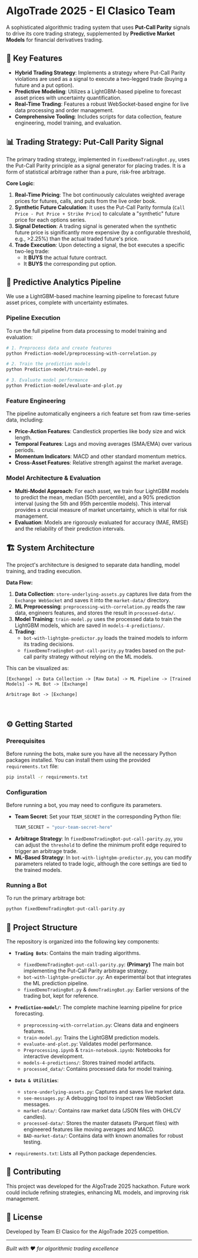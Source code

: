 # AlgoTrade 2025 - El Clasico Team

A sophisticated algorithmic trading system that uses **Put-Call Parity** signals to drive its core trading strategy, supplemented by **Predictive Market Models** for financial derivatives trading.

## 🚀 Key Features

- **Hybrid Trading Strategy**: Implements a strategy where Put-Call Parity violations are used as a signal to execute a two-legged trade (buying a future and a put option).
- **Predictive Modeling**: Utilizes a LightGBM-based pipeline to forecast asset prices with uncertainty quantification.
- **Real-Time Trading**: Features a robust WebSocket-based engine for live data processing and order management.
- **Comprehensive Tooling**: Includes scripts for data collection, feature engineering, model training, and evaluation.

## 📊 Trading Strategy: Put-Call Parity Signal

The primary trading strategy, implemented in `fixedDemoTradingBot.py`, uses the Put-Call Parity principle as a signal generator for placing trades. It is a form of statistical arbitrage rather than a pure, risk-free arbitrage.

**Core Logic**:
1.  **Real-Time Pricing**: The bot continuously calculates weighted average prices for futures, calls, and puts from the live order book.
2.  **Synthetic Future Calculation**: It uses the Put-Call Parity formula (`Call Price - Put Price + Strike Price`) to calculate a "synthetic" future price for each options series.
3.  **Signal Detection**: A trading signal is generated when the synthetic future price is significantly more expensive (by a configurable threshold, e.g., >2.25%) than the actual traded future's price.
4.  **Trade Execution**: Upon detecting a signal, the bot executes a specific two-leg trade:
    *   It **BUYS** the actual future contract.
    *   It **BUYS** the corresponding put option.

## 🤖 Predictive Analytics Pipeline

We use a LightGBM-based machine learning pipeline to forecast future asset prices, complete with uncertainty estimates.

### Pipeline Execution
To run the full pipeline from data processing to model training and evaluation:
```bash
# 1. Preprocess data and create features
python Prediction-model/preprocessing-with-correlation.py

# 2. Train the prediction models
python Prediction-model/train-model.py

# 3. Evaluate model performance
python Prediction-model/evaluate-and-plot.py
```

### Feature Engineering
The pipeline automatically engineers a rich feature set from raw time-series data, including:
- **Price-Action Features**: Candlestick properties like body size and wick length.
- **Temporal Features**: Lags and moving averages (SMA/EMA) over various periods.
- **Momentum Indicators**: MACD and other standard momentum metrics.
- **Cross-Asset Features**: Relative strength against the market average.

### Model Architecture & Evaluation
- **Multi-Model Approach**: For each asset, we train four LightGBM models to predict the mean, median (50th percentile), and a 90% prediction interval (using the 5th and 95th percentile models). This interval provides a crucial measure of market uncertainty, which is vital for risk management.
- **Evaluation**: Models are rigorously evaluated for accuracy (MAE, RMSE) and the reliability of their prediction intervals.

## 🏗️ System Architecture

The project's architecture is designed to separate data handling, model training, and trading execution.

**Data Flow:**

1.  **Data Collection**: `store-underlying-assets.py` captures live data from the `Exchange WebSocket` and saves it into the `market-data/` directory.
2.  **ML Preprocessing**: `preprocessing-with-correlation.py` reads the raw data, engineers features, and stores the result in `processed-data/`.
3.  **Model Training**: `train-model.py` uses the processed data to train the LightGBM models, which are saved in `models-4-predictions/`.
4.  **Trading**:
    *   `bot-with-lightgbm-predictor.py` loads the trained models to inform its trading decisions.
    *   `fixedDemoTradingBot-put-call-parity.py` trades based on the put-call parity strategy without relying on the ML models.

This can be visualized as:
```
[Exchange] -> Data Collection -> [Raw Data] -> ML Pipeline -> [Trained Models] -> ML Bot -> [Exchange]
                                                                                Arbitrage Bot -> [Exchange]
```

<br/>

## ⚙️ Getting Started

### Prerequisites

Before running the bots, make sure you have all the necessary Python packages installed. You can install them using the provided `requirements.txt` file:

```bash
pip install -r requirements.txt
```

### Configuration

Before running a bot, you may need to configure its parameters.

- **Team Secret**: Set your `TEAM_SECRET` in the corresponding Python file:
  ```python
  TEAM_SECRET = "your-team-secret-here"
  ```
- **Arbitrage Strategy**: In `fixedDemoTradingBot-put-call-parity.py`, you can adjust the `threshold` to define the minimum profit edge required to trigger an arbitrage trade.
- **ML-Based Strategy**: In `bot-with-lightgbm-predictor.py`, you can modify parameters related to trade logic, although the core settings are tied to the trained models.

### Running a Bot
To run the primary arbitrage bot:
```bash
python fixedDemoTradingBot-put-call-parity.py
```

## 📁 Project Structure

The repository is organized into the following key components:

- **`Trading Bots`**: Contains the main trading algorithms.
    - `fixedDemoTradingBot-put-call-parity.py`: **(Primary)** The main bot implementing the Put-Call Parity arbitrage strategy.
    - `bot-with-lightgbm-predictor.py`: An experimental bot that integrates the ML prediction pipeline.
    - `fixedDemoTradingBot.py` & `demoTradingBot.py`: Earlier versions of the trading bot, kept for reference.

- **`Prediction-model/`**: The complete machine learning pipeline for price forecasting.
    - `preprocessing-with-correlation.py`: Cleans data and engineers features.
    - `train-model.py`: Trains the LightGBM prediction models.
    - `evaluate-and-plot.py`: Validates model performance.
    - `Preprocessing.ipynb` & `train-notebook.ipynb`: Notebooks for interactive development.
    - `models-4-predictions/`: Stores trained model artifacts.
    - `processed_data/`: Contains processed data for model training.

- **`Data & Utilities`**:
    - `store-underlying-assets.py`: Captures and saves live market data.
    - `see-messages.py`: A debugging tool to inspect raw WebSocket messages.
    - `market-data/`: Contains raw market data (JSON files with OHLCV candles).
    - `processed-data/`: Stores the master datasets (Parquet files) with engineered features like moving averages and MACD.
    - `BAD-market-data/`: Contains data with known anomalies for robust testing.

- `requirements.txt`: Lists all Python package dependencies.

## 🤝 Contributing

This project was developed for the AlgoTrade 2025 hackathon. Future work could include refining strategies, enhancing ML models, and improving risk management.

## 📄 License

Developed by Team El Clasico for the AlgoTrade 2025 competition.

---

*Built with ❤️ for algorithmic trading excellence*